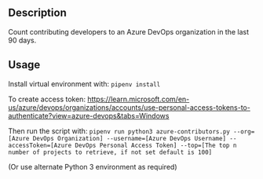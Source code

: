 ## Description
Count contributing developers to an Azure DevOps organization in the last 90 days.

## Usage
Install virtual environment with:
`pipenv install`

To create access token: https://learn.microsoft.com/en-us/azure/devops/organizations/accounts/use-personal-access-tokens-to-authenticate?view=azure-devops&tabs=Windows

Then run the script with:
`pipenv run python3 azure-contributors.py --org=[Azure DevOps Organization] --username=[Azure DevOps Username] --accessToken=[Azure DevOps Personal Access Token] --top=[The top n number of projects to retrieve, if not set default is 100]`

(Or use alternate Python 3 environment as required)
